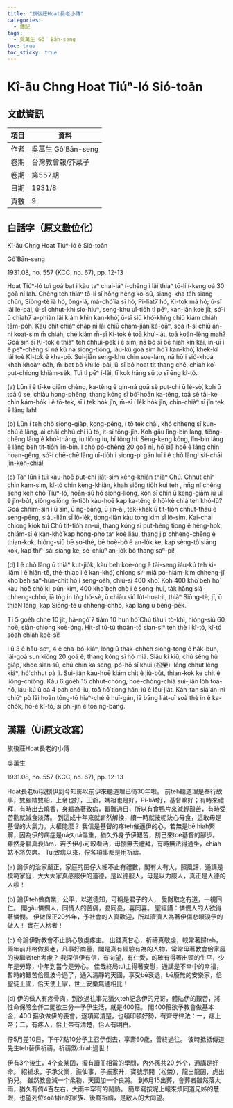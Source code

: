 ```yaml
---
title: "旗後莊Hoat長老小傳"
categories:
  - 傳記
tags:
  - 吳萬生 Gô͘ Bān-seng
toc: true
toc_sticky: true
---
```


# Kî-āu Chng Hoat Tiúⁿ-ló Sió-toān

## 文獻資訊

| 項目 | 資料 |
|---|---|
| 作者 | 吳萬生 Gô͘ Bān-seng |
| 卷期 | 台灣教會報/芥菜子 |
| 卷期 | 第557期 |
| 日期 | 1931/8 |
| 頁數 | 9 |

## 白話字（原文數位化）

Kî-āu Chng Hoat Tiúⁿ-ló ê Sió-toān

Gô͘ Bān-seng

1931.08, no. 557 (KCC, no. 67), pp. 12-13

Hoat Tiúⁿ-ló tuì goá bat i kàu taⁿ chai-iáⁿ í-chêng i lâi thiaⁿ tō-lí í-keng oá 30 goā nî lah. Chêng teh thiaⁿ tō-lí sī hōng hêng kò͘-sū, siang-kha ta̍h siang chûn, Siōng-tè iā hó, ông-iâ, má-chó͘ ia sī hó, Pi-liat7 hó, Ki-tok mā hó; ū-sî lâi lé-pài, ū-sî chhut-khì sio-hiuⁿ, seng-khu uī-tio̍h tì pēⁿ, kan-lân koè ji̍t, só͘-í ū chiah7 a-phiàn lâi kiám khin kan-khó͘, ū-sî siū khó͘-khǹg chiū kiám chia̍h tām-po̍h. Kàu chit chiâⁿ cha̍p nî lâi chiū chám-jiân ké-oāⁿ, soà it-sî chiū án-ni koat-sim m̄ chia̍h, che kiám m̄-sī Ki-tok ê toā khuì-la̍t, toā koân-lêng mah? Goá sìn sī Ki-tok ê thiàⁿ teh chhui-pek i ê sim, nā bô sī bē hiah kín kái, in-uī i ê pēⁿ-chèng sī ná kú ná siong-tiōng, iáu-kú goā sim hō͘ i kan-khó͘, khek-kí lâi toè Ki-tok ê kha-pō. Sui-jiân seng-khu chin soe-lám, nā hō͘ i sió-khoá khah khoàⁿ-oa̍h, m̄-bat bô khì lé-pài, ū-sî bô hoat tit thang chē, chiah ko͘-put-chiong khiàm-se̍k. Tuì tì pēⁿ í-lâi, tī kok hāng sū to sī ēng kî-tó.

(a) Lūn i ê tī-ke giâm chèng, ka-têng ê gín-ná goā sè put-chí ū lé-sò͘, koh ū toā ū sè, chiàu hong-phêng, thang kóng sī bô͘-hoān ka-têng, toā sè tāi-ke chin kám-ho̍k i ê tō-tek, sī í tek ho̍k jîn, m̄-sī í le̍k ho̍k jîn, chin-chiàⁿ sī jîn tek ê lâng lah!

(b) Lūn i teh chò siong-gia̍p, kong-pêng, í tō tek châi, khó chheng sī kun-chú ê lâng, ài châi chhú chi iú tō, it-sī tông-jîn. Koh gâu lîng-bín lang, tiông-chêng lâng ê khó͘-thàng, iu tiông iu, hí tông hí. Sèng-keng kóng, lîn-bin lâng ê lâng beh tit-tio̍h lîn-bín. I chò pó-chèng 20 goā nî, hō͘ siā hoē ê lâng chin hoan-gêng, só͘-í chē-chē lâng uī-tio̍h i siong-pi gán luī i ê chò lâng! si̍t-chāi jîn-keh-chiá!

(c) Taⁿ lūn i tuì kàu-hoē put-chí jia̍t-sim kèng-khiân thiàⁿ Chú. Chhut chîⁿ chin kam-sim, kî-tó chin kèng-khiân, khah siông tio̍h kui teh , nn̄g nî chêng seng keh chò Tiúⁿ-ló, hoān-sū hó siong-liông, koh sī chin ū keng-giām iú uî ê jîn-bu̍t, siông-siông m̄-tio̍h kàu-hoē kap ka-têng ê hō͘-kè chiá teh khó-lū? Goá chhim-sìn i ū sìn, ū ǹg-bāng, ū jîn-ài, tek-khak ū tit-tio̍h chhut-thâu ê seng-pêng, siàu-liân sī lô-le̍k, tiong-liân kàu tong kim sī lô-sim. Kai-chài chiong kio̍k tuì Chú tit-tio̍h an-uì, thang kóng sī put-hēng tiong ê hēng-hok, chiām-sî ê kan-khò͘ kap hong-pho taⁿ koè liáu, thang ji̍p chheng-chēng ê thian-kok, hióng-siū bē so͘-thè, bē hoè-bô ê an-lo̍k ke, kap sèng-tô͘ siāng kok, kap thiⁿ-sài siāng ke, sè-chiūⁿ an-lo̍k bô thang saⁿ-pí!

(d) I ê chò lâng ū thiàⁿ kut-jio̍k, kàu beh koè-óng ê tāi-seng iáu-kú teh kì-liām i ê hiân-tē, thé-thiap i ê kan-khó͘, chiong sìⁿ miā pó-hiám-kim chheng-jī kho͘ beh saⁿ-hūn-chit hō͘ i seng-oa̍h, chiū-sī 400 kho͘. Koh 400 kho͘ beh hō͘ kàu-hoē chò ki-pún-kim, 400 kho͘ beh chò i ê song-huì, ta̍k hāng siá chheng-chhó, iā tǹg ìn tǹg hó-sè, ū chiâu siú lu̍t-hoat:it, thiàⁿ Siōng-tè; jī, ū thiàN lâng, kap Siōng-tè ū chheng-chhó, kap lâng ū bêng-pe̍k.

Tī 5 goe̍h chhe 10 ji̍t, hā-ngó͘ 7 tiám 10 hun hō͘ Chú tiàu i tò-khì, hióng-siū 60 hoè, siān-chiong koè-óng. Hit-sî tú-tú thoân-tō sian-siⁿ teh thè i kî-tó, kî-tó soah chiah koè-sì!

I ū 3 ê hāu-seⁿ, 4 ê cha-bó͘-kiáⁿ, lóng ū tha̍k-chheh siong-tong ê ha̍k-bun, lāi-goā sun kiōng 20 goā ê, thang kóng sī hó miā. Siāu ki kiû, chú sêng hū gia̍p, khoe sian sū, chú chín ka seng, pó-hō sī khui (松榮), lêng chhut lêng kiáⁿ, hó͘ chhut pà jì. Sui-jiân kàu-hoē kiám chi̍t ê jiû-bu̍t, thian-kok ke chi̍t ê liông-chiòng. Kàu 6 goe̍h 15 chhut-chòng, hoē-chòng-chiá sui-jiân lo̍h toā-hō, iáu-kú ū oá 4 pah chó-iu, toā hō͘ tiong hán-iú ê lāu-jia̍t. Kán-tan siá án-ni chiūⁿ pò lâi hoân tông-tō hiaⁿ-ché ê huī-gán, iā bāng lia̍t-uī soà thè in ê ka-cho̍k, hō͘-è kî-tó, sī phí-jîn ê toā ǹg-bāng.

## 漢羅（Ùi原文改寫）

旗後莊Hoat長老的小傳

吳萬生

1931.08, no. 557 (KCC, no. 67), pp. 12-13

Hoat長老tuì我捌伊到今知影以前伊來聽道理已徛30年啦。 前teh聽道理是奉行故事，雙腳踏雙船，上帝也好，王爺，媽祖也是好，Pi-lia̍t好，基督嘛好；有時來禮拜，有時出去燒香，身軀為著致病，艱難過日，所以有食鴨片來減輕艱苦，有時受苦勸就減食淡薄。 到這成十年來就嶄然解換，續一時就按呢決心毋食，這敢毋是基督的大氣力，大權能麼？ 我信是基督的疼teh催逼伊的心，若無是bē hiah緊解，因為伊的病症是ná久ná傷重，猶久外身予伊艱苦，刻己來toè基督的腳步。 雖然身軀真衰lám，若予伊小可較看活，毋捌無去禮拜，有時無法得通坐，chiah姑不將欠席。 Tuì致病以來，佇各項事都是用祈禱。

(a) 論伊的治家嚴正，家庭的囝仔大細不止有禮數，閣有大有大，照風評，通講是模範家庭，大大大家真感服伊的道德，是以德服人，毋是以力服人，真正是人德的人啦！

(b) 論伊teh做商業，公平，以道德知，可稱是君子的人， 愛財取之有道，一視同仁。 閣gâu憐憫人，同情人的苦痛，憂同憂，喜同喜。 聖經講：憐憫人的人欲得著憐憫。 伊做保正20外年，予社會的人真歡迎，所以濟濟人為著伊傷悲眼淚伊的做人！ 實在人格者！

(c) 今論伊對教會不止熱心敬虔疼主。 出錢真甘心，祈禱真敬虔，較常著歸teh，兩年前升格做長老，凡事好商量，閣是真有經驗有為的人物，常常毋著教會佮家庭的後繼者teh考慮？ 我深信伊有信，有向望，有仁愛，的確有得著出頭的生平，少年是勞碌，中年到當今是勞心。 佳哉終局tuì主得著安慰，通講是不幸中的幸福，暫時的艱苦佮風波今過了，通入清靜的天國，享受bē衰退，bē廢無的安樂家，佮聖徒上國，佮天使上家，世上安樂無通相比！

(d) 伊的做人有疼骨肉，到欲過往事先猶久teh記念伊的兄哥，體貼伊的艱苦，將性命保險金仟二閣欲三分一予伊生活，就是400箍。 閣400箍欲予教會做基本金，400 箍欲做伊的喪會，逐項寫清楚，也頓印頓好勢，有齊守律法：一，疼上帝；二，有疼人，佮上帝有清楚，佮人有明白。

佇5月差10日，下午7點10分予主召伊倒去，享壽60歲，善終過往。 彼時抵抵傳道先生teh替伊祈禱，祈禱煞chiah過世！

伊有3个後生，4个查某囝，攏有讀冊相當的學問，內外孫共20 外个，通講是好命。 紹祈求，子承父業，詼仙事，子振家升，寶號示開（松榮），龍出龍囝，虎出豹兒。 雖然教會減一个柔物，天國加一个良將。 到6月15出葬，會葬者雖然落大雨，猶久有倚4百左右，大雨中罕有的鬧熱。 簡單寫按呢上報來煩同道兄姊的慧眼，也望列位soà替in的家族、後裔祈禱，是敝人的大向望。
